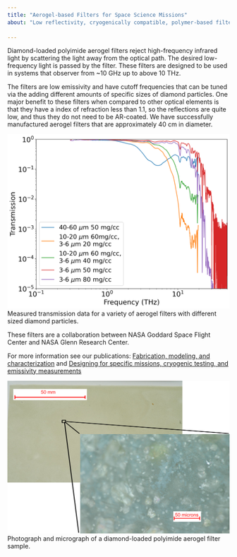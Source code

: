 ```yaml
---
title: "Aerogel-based Filters for Space Science Missions"
about: "Low reflectivity, cryogenically compatible, polymer-based filters."

---
```


Diamond-loaded polyimide aerogel filters reject high-frequency infrared light by scattering the light away from the optical path. The desired low-frequency light is passed by the filter. These filters are designed to be used in systems that observer from ~10 GHz up to above 10 THz. 

The filters are low emissivity and have cutoff frequencies that can be tuned via the adding different amounts of specific sizes of diamond particles. One major benefit to these filters when compared to other optical elements is that they have a index of refraction less than 1.1, so the reflections are quite low, and thus they do not need to be AR-coated. We have successfully manufactured aerogel filters that are approximately 40 cm in diameter.

![Measured transmission data for a variety of aerogel filters](/images/aerogel/ssolve.png)
Measured transmission data for a variety of aerogel filters with different sized diamond particles.

These filters are a collaboration between NASA Goddard Space Flight Center and NASA Glenn Research Center.

For more information see our publications: [Fabrication, modeling, and characterization](https://arxiv.org/abs/2401.16364) and [Designing for specific missions, cryogenic testing, and emissivity measurements](https://arxiv.org/abs/2508.20406)


![Photograph and micrograph of a diamond-loaded polyimide aerogel filter](/images/aerogel/loaded-aerogel-composite.jpg)
Photograph and micrograph of a diamond-loaded polyimide aerogel filter sample. 
